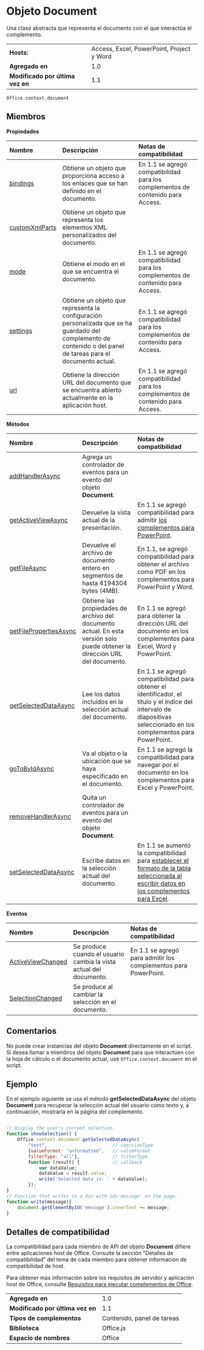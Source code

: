 
# <a name="document-object"></a>Objeto Document
Una clase abstracta que representa el documento con el que interactúa el complemento.

|||
|:-----|:-----|
|**Hosts:**|Access, Excel, PowerPoint, Project y Word|
|**Agregado en**|1.0|
|**Modificado por última vez en**|1.1|

```
Office.context.document
```


## <a name="members"></a>Miembros


**Propiedades**


|**Nombre**|**Descripción**|**Notas de compatibilidad**|
|:-----|:-----|:-----|
|[bindings](../../reference/shared/document.bindings.md)|Obtiene un objeto que proporciona acceso a los enlaces que se han definido en el documento.|En 1.1 se agregó compatibilidad para los complementos de contenido para Access.|
|[customXmlParts](../../reference/shared/document.customxmlparts.md)|Obtiene un objeto que representa los elementos XML personalizados del documento.||
|[mode](../../reference/shared/document.mode.md)|Obtiene el modo en el que se encuentra el documento.|En 1.1 se agregó compatibilidad para los complementos de contenido para Access.|
|[settings](../../reference/shared/document.settings.md)|Obtiene un objeto que representa la configuración personalizada que se ha guardado del complemento de contenido o del panel de tareas para el documento actual.|En 1.1 se agregó compatibilidad para los complementos de contenido para Access.|
|[url](../../reference/shared/document.url.md)|Obtiene la dirección URL del documento que se encuentra abierto actualmente en la aplicación host.|En 1.1 se agregó compatibilidad para los complementos de contenido para Access.|

**Métodos**


|**Nombre**|**Descripción**|**Notas de compatibilidad**|
|:-----|:-----|:-----|
|[addHandlerAsync](../../reference/shared/document.addhandlerasync.md)|Agrega un controlador de eventos para un evento del objeto **Document**.||
|[getActiveViewAsync](../../reference/shared/document.getactiveviewasync.md)|Devuelve la vista actual de la presentación.|En 1.1 se agregó compatibilidad para admitir [los complementos para PowerPoint](../../docs/powerpoint/powerpoint-add-ins.md).|
|[getFileAsync](../../reference/shared/document.getfileasync.md)|Devuelve el archivo de documento entero en segmentos de hasta 4194304 bytes (4MB).|En 1.1, se agregó compatibilidad para obtener el archivo como PDF en los complementos para PowerPoint y Word.|
|[getFilePropertiesAsync](../../reference/shared/document.getfilepropertiesasync.md)|Obtiene las propiedades de archivo del documento actual. En esta versión solo puede obtener la dirección URL del documento.|En 1.1 se agregó para obtener la dirección URL del documento en los complementos para Excel, Word y PowerPoint.|
|[getSelectedDataAsync](../../reference/shared/document.getselecteddataasync.md)|Lee los datos incluidos en la selección actual del documento.|En 1.1 se agregó compatibilidad para obtener el identificador, el título y el índice del intervalo de diapositivas seleccionado en los complementos para PowerPoint.|
|[goToByIdAsync](../../reference/shared/document.gotobyidasync.md)|Va al objeto o la ubicación que se haya especificado en el documento.|En 1.1 se agregó la compatibilidad para navegar por el documento en los complementos para Excel y PowerPoint.|
|[removeHandlerAsync](../../reference/shared/document.removehandlerasync.md)|Quita un controlador de eventos para un evento del objeto **Document**.||
|[setSelectedDataAsync](../../reference/shared/document.setselecteddataasync.md)|Escribe datos en la selección actual del documento.|En 1.1 se aumentó la compatibilidad para [establecer el formato de la tabla seleccionada al escribir datos en los complementos para Excel](../../docs/excel/format-tables-in-add-ins-for-excel.md).|

**Eventos**


|**Nombre**|**Descripción**|**Notas de compatibilidad**||
|:-----|:-----|:-----|:-----|
|[ActiveViewChanged](../../reference/shared/document.activeviewchanged.md)|Se produce cuando el usuario cambia la vista actual del documento.|En 1.1 se agregó para admitir los complementos para PowerPoint.||
|[SelectionChanged](../../reference/shared/document.selectionchanged.event.md)|Se produce al cambiar la selección en el documento.|||

## <a name="remarks"></a>Comentarios

No puede crear instancias del objeto **Document** directamente en el script. Si desea llamar a miembros del objeto **Document** para que interactúen con la hoja de cálculo o el documento actual, use `Office.context.document` en el script.


## <a name="example"></a>Ejemplo

En el ejemplo siguiente se usa el método **getSelectedDataAsync** del objeto **Document** para recuperar la selección actual del usuario como texto y, a continuación, mostrarla en la página del complemento.


```js

// Display the user's current selection.
function showSelection() {
    Office.context.document.getSelectedDataAsync(
        "text",                        // coercionType
        {valueFormat: "unformatted",   // valueFormat
        filterType: "all"},            // filterType
        function (result) {            // callback
            var dataValue; 
            dataValue = result.value;
            write('Selected data is: ' + dataValue);
        });
}
// Function that writes to a div with id='message' on the page.
function write(message){
    document.getElementById('message').innerText += message; 
}
```




## <a name="support-details"></a>Detalles de compatibilidad


La compatibilidad para cada miembro de API del objeto **Document** difiere entre aplicaciones host de Office. Consulte la sección "Detalles de compatibilidad" del tema de cada miembro para obtener información de compatibilidad de host.

Para obtener más información sobre los requisitos de servidor y aplicación host de Office, consulte [Requisitos para ejecutar complementos de Office](../../docs/overview/requirements-for-running-office-add-ins.md).


|||
|:-----|:-----|
|**Agregado en**|1.0|
|**Modificado por última vez en**|1.1|
|**Tipos de complementos**|Contenido, panel de tareas|
|**Biblioteca**|Office.js|
|**Espacio de nombres**|Office|
